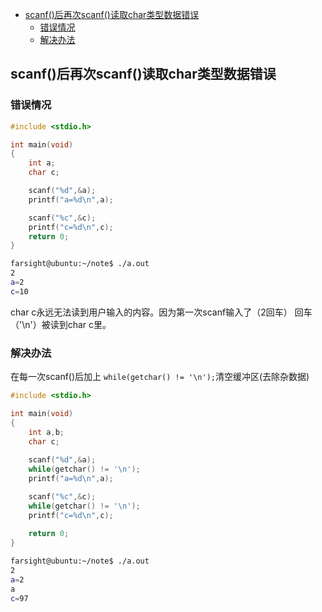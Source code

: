 
<!-- @import "[TOC]" {cmd="toc" depthFrom=1 depthTo=6 orderedList=false} -->

<!-- code_chunk_output -->

- [scanf()后再次scanf()读取char类型数据错误](#scanf后再次scanf读取char类型数据错误)
  - [错误情况](#错误情况)
  - [解决办法](#解决办法)

<!-- /code_chunk_output -->

## scanf()后再次scanf()读取char类型数据错误
### 错误情况
```c
#include <stdio.h>

int main(void)
{
    int a;
    char c;

    scanf("%d",&a);
    printf("a=%d\n",a);

    scanf("%c",&c);
    printf("c=%d\n",c);
    return 0;
}
```
```bash
farsight@ubuntu:~/note$ ./a.out 
2
a=2
c=10
```
char c永远无法读到用户输入的内容。因为第一次scanf输入了（2回车）
回车（'\n'）被读到char c里。
### 解决办法
在每一次scanf()后加上 `while(getchar() != '\n');`清空缓冲区(去除杂数据)
```c
#include <stdio.h>

int main(void)
{
    int a,b;
    char c;
    
    scanf("%d",&a);
    while(getchar() != '\n');
    printf("a=%d\n",a);

    scanf("%c",&c);
    while(getchar() != '\n');
    printf("c=%d\n",c);
    
    return 0;
}

```
```bash
farsight@ubuntu:~/note$ ./a.out 
2
a=2
a
c=97
```